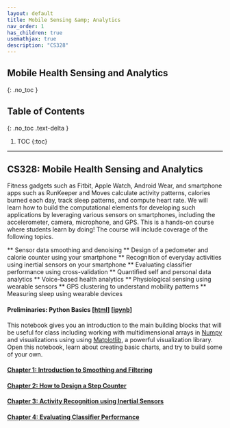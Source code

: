```yaml
---
layout: default
title: Mobile Sensing &amp; Analytics
nav_order: 1
has_children: true
usemathjax: true
description: "CS328"
---
```

## Mobile Health Sensing and Analytics
{: .no_toc }

## Table of Contents
{: .no_toc .text-delta }

1. TOC
{:toc}
---

## CS328: Mobile Health Sensing and Analytics

Fitness gadgets such as ​Fitbit​, ​Apple Watch,​ ​Android Wear,​ and smartphone apps such as ​RunKeeper​ and M​oves​ calculate activity patterns, calories burned each day, track sleep patterns, and compute heart rate. We will learn how to build the computational elements for developing such applications by leveraging various sensors on smartphones, including the accelerometer, camera, microphone, and GPS. This is a hands-on course where students learn by doing! The course will include coverage of the following topics. 

** Sensor data smoothing and denoising
** Design of a pedometer and calorie counter using your smartphone
** Recognition of everyday activities using inertial sensors on your smartphone
** Evaluating classifier performance using cross-validation
** Quantified self and personal data analytics
** Voice-based health analytics
** Physiological sensing using wearable sensors
** GPS clustering to understand mobility patterns
** Measuring sleep using wearable devices

#### Preliminaries: Python Basics [[html](CS328_Python_Basics.html)] [[ipynb](https://colab.research.google.com/drive/1hheScRsp3Dy-mkJ1xu-EMPPwyhMAbytN?usp=sharing#scrollTo=0uJ1tEU1CtpR)]
This notebook gives you an introduction to the main building blocks that will be useful for class including working with multidimensional arrays in [Numpy](https://numpy.org/) and visualizations using  using [Matplotlib](https://matplotlib.org/), a powerful visualization library. Open this notebook, learn about creating basic charts, and try to build some of your own. 

#### [Chapter 1: Introduction to Smoothing and Filtering](chapter1-noise/chapter1.md)

#### [Chapter 2: How to Design a Step Counter](chapter2-steps/chapter2.md)

#### [Chapter 3: Activity Recognition using Inertial Sensors](chapter3-activityrecognition/chapter3.md)

#### [Chapter 4: Evaluating Classifier Performance](chapter4-evalclassifier/chapter4.md)



